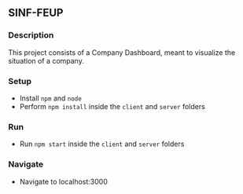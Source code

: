 ## SINF-FEUP

### Description
This project consists of a Company Dashboard, meant to visualize the situation of a company.

### Setup
* Install `npm` and `node`
* Perform `npm install` inside the `client` and `server` folders

### Run
* Run `npm start` inside the `client` and `server` folders


### Navigate
* Navigate to localhost:3000